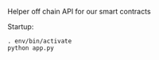 Helper off chain API for our smart contracts 

Startup:

```
. env/bin/activate  
python app.py
```
